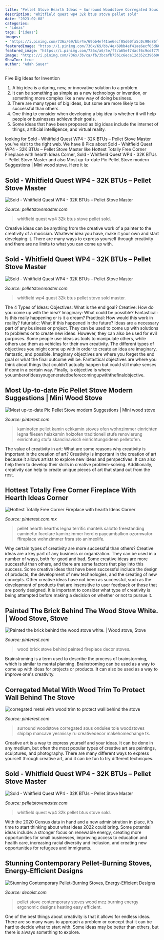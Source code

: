 ```yaml
---
title: "Pellet Stove Hearth Ideas ~ Surround Woodstove Corregated Sous Ondulee Tole Woodstoves Shiplap Mancave Yesmissy Ru Creativedecor Makehomechange Tk"
description: "Whitfield quest wp4 32k btus stove pellet sold"
date: "2023-02-08"
categories:
- "ideas"
tags: ["ideas"]
images:
- "https://i.pinimg.com/736x/69/bb/4e/69bb4ef41ae6ecf05d60fa5c0c90e86f--wood-stoves-the-brick.jpg"
featuredImage: "https://i.pinimg.com/736x/69/bb/4e/69bb4ef41ae6ecf05d60fa5c0c90e86f--wood-stoves-the-brick.jpg"
featured_image: "https://i.pinimg.com/736x/a6/5e/f7/a65ef74acf6c9cdf775568eaf73de034.jpg"
image: "https://i.pinimg.com/736x/3b/ca/fb/3bcafb75b1c6ece12d352c396b96bbfa.jpg"
ShowToc: true
author: "Adah Sauer"
---
```



Five Big Ideas for Invention
1. A big idea is a daring, new, or innovative solution to a problem. 
2. It can be something as simple as a new technology or invention, or something more complex like a new way of doing business. 
3. There are many types of big ideas, but some are more likely to be successful than others. 
4. One thing to consider when developing a big idea is whether it will help people or businesses achieve their goals. 
5. Some ideas that have been proposed as big ideas include the internet of things, artificial intelligence, and virtual reality.

	

		
looking for Sold - Whitfield Quest WP4 - 32K BTUs – Pellet Stove Master you've visit to the right web. We have 8 Pics about Sold - Whitfield Quest WP4 - 32K BTUs – Pellet Stove Master like Hottest Totally Free Corner Fireplace with hearth Ideas Corner, Sold - Whitfield Quest WP4 - 32K BTUs – Pellet Stove Master and also Most up-to-date Pic Pellet Stove modern Suggestions | Mini wood stove. Here it is:
		
    
## Sold - Whitfield Quest WP4 - 32K BTUs – Pellet Stove Master

<img loading=lazy src="http://cdn.shopify.com/s/files/1/0736/3521/products/WhitfieldQuestWP4-32K--2_grande.JPG?v=1467571840" onerror="this.onerror=null;this.src='https://tse1.mm.bing.net/th?id=OIP.c7WgDpLxUt0K-CbASaHBTwAAAA&amp;pid=15.1';" alt="Sold - Whitfield Quest WP4 - 32K BTUs – Pellet Stove Master">

_Source: pelletstovemaster.com_

>whitfield quest wp4 32k btus stove pellet sold. 

	

Creative ideas can be anything from the creative work of a painter to the creativity of a musician. Whatever idea you have, make it your own and start developing it. There are many ways to express yourself through creativity and there are no limits to what you can come up with.

    
## Sold - Whitfield Quest WP4 - 32K BTUs – Pellet Stove Master

<img loading=lazy src="http://cdn.shopify.com/s/files/1/0736/3521/products/WhitfieldQuestWP4-32K--3_grande.JPG?v=1467571840" onerror="this.onerror=null;this.src='https://tse4.mm.bing.net/th?id=OIP.gQ6Qe9Txkbmbkpwd9wnGoQAAAA&amp;pid=15.1';" alt="Sold - Whitfield Quest WP4 - 32K BTUs – Pellet Stove Master">

_Source: pelletstovemaster.com_

>whitfield wp4 quest 32k btus pellet stove sold master. 

	

The 4 Types of Ideas: Objectives: What is the end goal? Creative: How do you come up with the idea? Imaginary: What could be possible? Fantastical: Is this really happening or is it a dream? Practical: How would this work in reality? futuristic: What if this happened in the future?
Ideas are a necessary part of any business or project. They can be used to come up with solutions to problems or to create new ideas. However, they can also be used for evil purposes. Some people use ideas as tools to manipulate others, while others use them as vehicles for their own creativity. 
The different types of objectives you might come up with in order to create an idea are imaginary, fantastic, and possible. Imaginary objectives are where you forget the end goal or what the final outcome will be. Fantastical objectives are where you think about things that couldn’t actually happen but could still make senses if done in a certain way. Finally, is objective is where youumberofideasyougeneratedbeforecomingupwiththefinalobjective.

    
## Most Up-to-date Pic Pellet Stove Modern Suggestions | Mini Wood Stove

<img loading=lazy src="https://i.pinimg.com/736x/7e/ca/93/7eca933ff2c193996c4524e4b533fac5.jpg" onerror="this.onerror=null;this.src='https://tse1.mm.bing.net/th?id=OIP.n4FxZHJHJWAbVcrKP5trEAHaKk&amp;pid=15.1';" alt="Most up-to-date Pic Pellet Stove modern Suggestions | Mini wood stove">

_Source: pinterest.com_

>kaminofen pellet kamin eckkamin stoves ofen wohnzimmer einrichten legna fliesen heizkamin holzofen traditionell stufe renovierung einrichtung stufa skandinavisch einrichtungsideen pelletofen. 

	

The value of creativity in art: What are some reasons why creativity is important in the creation of art?
Creativity is important in the creation of art because it allows artists to explore new ideas and perspectives. It can also help them to develop their skills in creative problem-solving. Additionally, creativity can help to create unique pieces of art that stand out from the rest.

    
## Hottest Totally Free Corner Fireplace With Hearth Ideas Corner

<img loading=lazy src="https://i.pinimg.com/736x/3b/ca/fb/3bcafb75b1c6ece12d352c396b96bbfa.jpg" onerror="this.onerror=null;this.src='https://tse2.mm.bing.net/th?id=OIP.33yTw5wmZQ82XmJWOPbSBAHaJ3&amp;pid=15.1';" alt="Hottest Totally Free Corner Fireplace with hearth Ideas Corner">

_Source: pinterest.com.mx_

>pellet hearth hearths legna terrific mantels salotto freestanding caminetto focolare kaminzimmer herd erpaycambalkon ozornwafor ffireplace wohnzimmer frsra sto animexlife. 

	

Why certain types of creativity are more successful than others?
Creative ideas are a key part of any business or organization. They can be used in a number of ways, both for good and bad. Some creative ideas are more successful than others, and there are some factors that play into this success.
Some creative ideas that have been successful include the design of products, the development of new technologies, and the creating of new concepts. Other creative ideas have not been as successful, such as the development of products that are insensitive to user feedback or those that are poorly designed. It is important to consider what type of creativity is being attempted before making a decision on whether or not to pursue it.

    
## Painted The Brick Behind The Wood Stove White. | Wood Stove, Stove

<img loading=lazy src="https://i.pinimg.com/736x/69/bb/4e/69bb4ef41ae6ecf05d60fa5c0c90e86f--wood-stoves-the-brick.jpg" onerror="this.onerror=null;this.src='https://tse2.mm.bing.net/th?id=OIP.zO6R92OW66f4dp2vMGOQzAHaJ3&amp;pid=15.1';" alt="Painted the brick behind the wood stove white. | Wood stove, Stove">

_Source: pinterest.com_

>wood brick stove behind painted fireplace decor stoves. 

	

Brainstroming is a term used to describe the process of brainstorming, which is similar to mental planning. Brainstroming can be used as a way to come up with ideas for projects or products. It can also be used as a way to improve one's creativity.

    
## Corregated Metal With Wood Trim To Protect Wall Behind The Stove

<img loading=lazy src="https://i.pinimg.com/736x/a6/5e/f7/a65ef74acf6c9cdf775568eaf73de034.jpg" onerror="this.onerror=null;this.src='https://tse4.mm.bing.net/th?id=OIP.gCxjHuLyv5M0UEyZL8gaXwHaGm&amp;pid=15.1';" alt="corregated metal with wood trim to protect wall behind the stove">

_Source: pinterest.com_

>surround woodstove corregated sous ondulee tole woodstoves shiplap mancave yesmissy ru creativedecor makehomechange tk. 

	

Creative art is a way to express yourself and your ideas. It can be done in any medium, but often the most popular types of creative art are paintings, sculptures, and photography. There are many different ways to express yourself through creative art, and it can be fun to try different techniques.

    
## Sold - Whitfield Quest WP4 - 32K BTUs – Pellet Stove Master

<img loading=lazy src="http://cdn.shopify.com/s/files/1/0736/3521/products/WhitfieldQuestWP4-32K--1_grande.JPG?v=1467571840" onerror="this.onerror=null;this.src='https://tse3.mm.bing.net/th?id=OIP.5anANV780hP_5CLgN-96eAAAAA&amp;pid=15.1';" alt="Sold - Whitfield Quest WP4 - 32K BTUs – Pellet Stove Master">

_Source: pelletstovemaster.com_

>whitfield quest wp4 32k pellet btus stove sold. 

	

With the 2020 Census data in hand and a new administration in place, it's time to start thinking about what ideas 2022 could bring. Some potential ideas include: a stronger focus on renewable energy, creating more opportunities for small businesses, improving access to education and health care, increasing racial diversity and inclusion, and creating new opportunities for refugees and immigrants.

    
## Stunning Contemporary Pellet-Burning Stoves, Energy-Efficient Designs

<img loading=lazy src="https://cdn.decoist.com/wp-content/uploads/2014/07/Ergonomic-design-of-the-stove-makes-it-an-easy-fit-in-the-contemporary-home-office.jpg" onerror="this.onerror=null;this.src='https://tse2.mm.bing.net/th?id=OIP.prvI6i2jEdzEYq1kQuDpQAHaJ4&amp;pid=15.1';" alt="Stunning Contemporary Pellet-Burning Stoves, Energy-Efficient Designs">

_Source: decoist.com_

>pellet stove contemporary stoves wood mcz burning energy ergonomic designs heating easy efficient. 

	

One of the best things about creativity is that it allows for endless ideas. There are so many ways to approach a problem or concept that it can be hard to decide what to start with. Some ideas may be better than others, but there is always something to explore.

